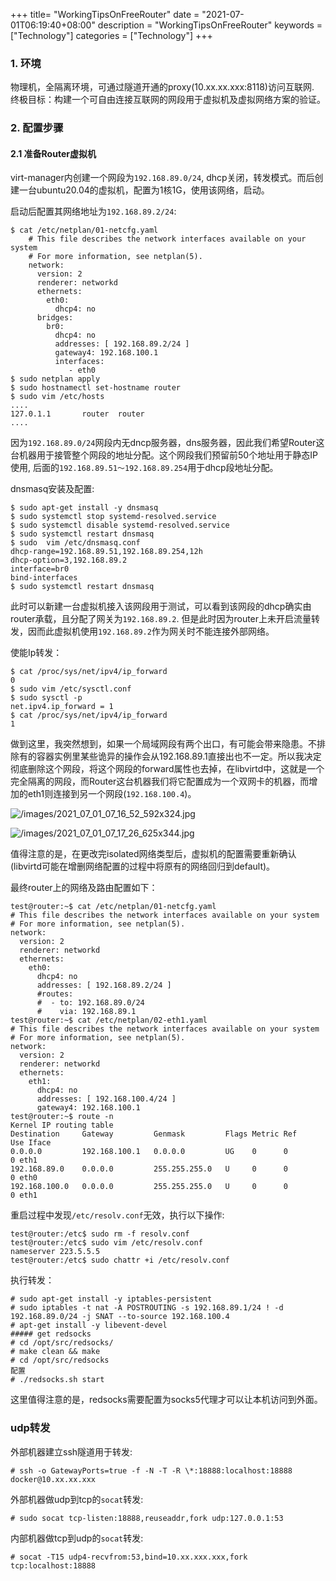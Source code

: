 +++
title= "WorkingTipsOnFreeRouter"
date = "2021-07-01T06:19:40+08:00"
description = "WorkingTipsOnFreeRouter"
keywords = ["Technology"]
categories = ["Technology"]
+++
### 1. 环境
物理机，全隔离环境，可通过隧道开通的proxy(10.xx.xx.xxx:8118)访问互联网.   
终极目标：构建一个可自由连接互联网的网段用于虚拟机及虚拟网络方案的验证。

### 2. 配置步骤
#### 2.1 准备Router虚拟机
virt-manager内创建一个网段为`192.168.89.0/24`, dhcp关闭，转发模式。而后创建一台ubuntu20.04的虚拟机，配置为1核1G，使用该网络，启动。    

启动后配置其网络地址为`192.168.89.2/24`:    

```
$ cat /etc/netplan/01-netcfg.yaml 
    # This file describes the network interfaces available on your system
    # For more information, see netplan(5).
    network:
      version: 2
      renderer: networkd
      ethernets:
        eth0:
          dhcp4: no
      bridges: 
        br0:
          dhcp4: no
          addresses: [ 192.168.89.2/24 ]
          gateway4: 192.168.100.1
          interfaces:
             - eth0
$ sudo netplan apply
$ sudo hostnamectl set-hostname router
$ sudo vim /etc/hosts
....
127.0.1.1       router  router
....
```
因为`192.168.89.0/24`网段内无dncp服务器，dns服务器，因此我们希望Router这台机器用于接管整个网段的地址分配。这个网段我们预留前50个地址用于静态IP使用, 后面的`192.168.89.51～192.168.89.254`用于dhcp段地址分配。    

dnsmasq安装及配置:    

```
$ sudo apt-get install -y dnsmasq
$ sudo systemctl stop systemd-resolved.service
$ sudo systemctl disable systemd-resolved.service
$ sudo systemctl restart dnsmasq
$ sudo  vim /etc/dnsmasq.conf
dhcp-range=192.168.89.51,192.168.89.254,12h
dhcp-option=3,192.168.89.2
interface=br0
bind-interfaces
$ sudo systemctl restart dnsmasq
```
此时可以新建一台虚拟机接入该网段用于测试，可以看到该网段的dhcp确实由router承载，且分配了网关为`192.168.89.2`. 但是此时因为router上未开启流量转发，因而此虚拟机使用`192.168.89.2`作为网关时不能连接外部网络。   

使能Ip转发：    

```
$ cat /proc/sys/net/ipv4/ip_forward
0
$ sudo vim /etc/sysctl.conf 
$ sudo sysctl -p
net.ipv4.ip_forward = 1
$ cat /proc/sys/net/ipv4/ip_forward
1
```
做到这里，我突然想到，如果一个局域网段有两个出口，有可能会带来隐患。不排除有的容器实例里某些诡异的操作会从192.168.89.1直接出也不一定。所以我决定彻底删除这个网段，将这个网段的forward属性也去掉，在libvirtd中，这就是一个完全隔离的网段，而Router这台机器我们将它配置成为一个双网卡的机器，而增加的eth1则连接到另一个网段(`192.168.100.4`)。    

![/images/2021_07_01_07_16_52_592x324.jpg](/images/2021_07_01_07_16_52_592x324.jpg)

![/images/2021_07_01_07_17_26_625x344.jpg](/images/2021_07_01_07_17_26_625x344.jpg)

值得注意的是，在更改完isolated网络类型后，虚拟机的配置需要重新确认(libvirtd可能在增删网络配置的过程中将原有的网络回归到default)。    

最终router上的网络及路由配置如下：   

```
test@router:~$ cat /etc/netplan/01-netcfg.yaml 
# This file describes the network interfaces available on your system
# For more information, see netplan(5).
network:
  version: 2
  renderer: networkd
  ethernets:
    eth0:
      dhcp4: no
      addresses: [ 192.168.89.2/24 ]
      #routes:
      #  - to: 192.168.89.0/24
      #    via: 192.168.89.1
test@router:~$ cat /etc/netplan/02-eth1.yaml 
# This file describes the network interfaces available on your system
# For more information, see netplan(5).
network:
  version: 2
  renderer: networkd
  ethernets:
    eth1:
      dhcp4: no
      addresses: [ 192.168.100.4/24 ]
      gateway4: 192.168.100.1
test@router:~$ route -n
Kernel IP routing table
Destination     Gateway         Genmask         Flags Metric Ref    Use Iface
0.0.0.0         192.168.100.1   0.0.0.0         UG    0      0        0 eth1
192.168.89.0    0.0.0.0         255.255.255.0   U     0      0        0 eth0
192.168.100.0   0.0.0.0         255.255.255.0   U     0      0        0 eth1
```
重启过程中发现`/etc/resolv.conf`无效，执行以下操作:    

```
test@router:/etc$ sudo rm -f resolv.conf 
test@router:/etc$ sudo vim /etc/resolv.conf
nameserver 223.5.5.5
test@router:/etc$ sudo chattr +i /etc/resolv.conf 
```
执行转发：    

```
# sudo apt-get install -y iptables-persistent
# sudo iptables -t nat -A POSTROUTING -s 192.168.89.1/24 ! -d 192.168.89.0/24 -j SNAT --to-source 192.168.100.4
# apt-get install -y libevent-devel
##### get redsocks
# cd /opt/src/redsocks/
# make clean && make
# cd /opt/src/redsocks
配置
# ./redsocks.sh start
```
这里值得注意的是，redsocks需要配置为socks5代理才可以让本机访问到外面。    

### udp转发
外部机器建立ssh隧道用于转发:    

```
# ssh -o GatewayPorts=true -f -N -T -R \*:18888:localhost:18888 docker@10.xx.xx.xxx
```
外部机器做udp到tcp的`socat`转发:    

```
# sudo socat tcp-listen:18888,reuseaddr,fork udp:127.0.0.1:53
```
内部机器做tcp到udp的`socat`转发:    

```
# socat -T15 udp4-recvfrom:53,bind=10.xx.xxx.xxx,fork tcp:localhost:18888
```
